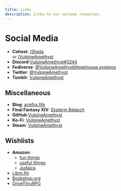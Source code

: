 ```yaml
---
title: Links
description: Links to our various resources.
---
```

# Social Media
* **Cohost**: <a rel="me" href="https://cohost.org/Sheila">/Sheila</a></li> or <a rel="me" href="https://cohost.org/VulpineAmethyst">/VulpineAmethyst</a></li>
* **Discord**:<a rel="me" href="https://discordapp.com/users/165317317138317313">VulpineAmethyst#3244</a></li>
* **Fediverse**: <a rel="me" href="https://social.treehouse.systems/@VulpineAmethyst">@VulpineAmethyst@treehouse.systems</a></li>
* **Twitter**: <a rel="me" href="https://twitter.com">@VulpineAmethyst</a></li>
* **Tumblr**: <a rel="me" href="https://tumblr.com/VulpineAmethyst">VulpineAmethyst</a></li>

## Miscellaneous

* **Blog**: <a rel="me" href="https://acefox.life">acefox.life</a></li>
* **Final Fantasy XIV**: <a rel="me" href="https://na.finalfantasyxiv.com/lodestone/character/31486046/">Ekaterin Belasch</a></li>
* **GitHub**:<a rel="me" href="https://github.com/VulpineAmethyst">VulpineAmethyst</a></li>
* **Ko-Fi**: <a rel="me" href="https://ko-fi.com/VulpineAmethyst">VulpineAmethyst</a></li>
* **Steam**: <a rel="me" href="https://steamcommunity.com/id/vulpineamethyst">VulpineAmethyst</a></li>

## Wishlists

* **Amazon**:
  * [fun things](https://www.amazon.com/hz/wishlist/ls/3OLYHGSBVPIMM)
  * [useful things](https://www.amazon.com/hz/wishlist/ls/2QVFRW5ZJGMUW)
  * [Judaica](https://www.amazon.com/hz/wishlist/ls/1ZIX78Y7LWML0)
* [Libro.fm](https://libro.fm/wishlist/1110158)
* [Bookshop.org](https://bookshop.org/wishlists/8d58393652087ef0a720054141a56869ec5cb0cb)
* [DriveThruRPG](https://www.drivethrurpg.com/wishlist_public.php?public_id=319700&list_id=1317981&buying_for=sheila%40vulpine.house)
